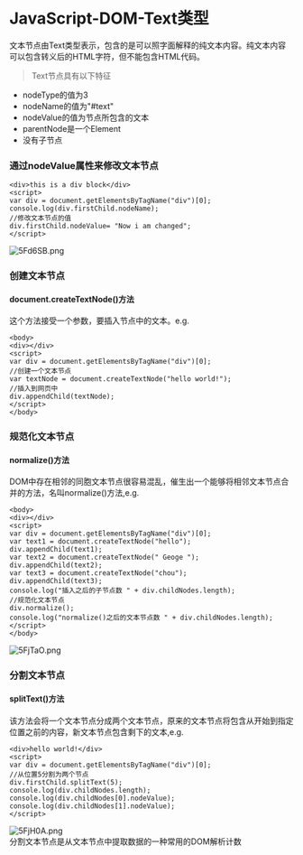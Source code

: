 # JavaScript-DOM-Text类型
文本节点由Text类型表示，包含的是可以照字面解释的纯文本内容。纯文本内容可以包含转义后的HTML字符，但不能包含HTML代码。  
>Text节点具有以下特征  
  <ul>
  <li>nodeType的值为3</li>
  <li>nodeName的值为"#text"</li>
  <li>nodeValue的值为节点所包含的文本</li>
  <li>parentNode是一个Element</li>
  <li>没有子节点</li>
  </ul>

### 通过nodeValue属性来修改文本节点   

    <div>this is a div block</div>
    <script>
    var div = document.getElementsByTagName("div")[0];
    console.log(div.firstChild.nodeName);
    //修改文本节点的值
    div.firstChild.nodeValue= "Now i am changed";
    </script>
![5Fd6SB.png](https://s1.ax2x.com/2018/09/10/5Fd6SB.png)  
### 创建文本节点  
#### document.createTextNode()方法
这个方法接受一个参数，要插入节点中的文本。e.g.  

    <body>
    <div></div>
    <script>
    var div = document.getElementsByTagName("div")[0];
    //创建一个文本节点
    var textNode = document.createTextNode("hello world!");
    //插入到网页中
    div.appendChild(textNode);
    </script>
    </body>
### 规范化文本节点
#### normalize()方法
DOM中存在相邻的同胞文本节点很容易混乱，催生出一个能够将相邻文本节点合并的方法，名叫normalize()方法,e.g.   

    <body>
    <div></div>
    <script>
    var div = document.getElementsByTagName("div")[0];
    var text1 = document.createTextNode("hello");
    div.appendChild(text1);
    var text2 = document.createTextNode(" Geoge ");
    div.appendChild(text2);
    var text3 = document.createTextNode("chou");
    div.appendChild(text3);
    console.log("插入之后的子节点数 " + div.childNodes.length);
    //规范化文本节点
    div.normalize();
    console.log("normalize()之后的文本节点数 " + div.childNodes.length);
    </script>
    </body>
![5FjTaO.png](https://s1.ax2x.com/2018/09/10/5FjTaO.png)    
### 分割文本节点
#### splitText()方法
该方法会将一个文本节点分成两个文本节点，原来的文本节点将包含从开始到指定位置之前的内容，新文本节点包含剩下的文本,e.g.  

    <div>hello world!</div>
    <script>
    var div = document.getElementsByTagName("div")[0];
    //从位置5分割为两个节点
    div.firstChild.splitText(5);
    console.log(div.childNodes.length);
    console.log(div.childNodes[0].nodeValue);
    console.log(div.childNodes[1].nodeValue);
    </script>
![5FjH0A.png](https://s1.ax2x.com/2018/09/10/5FjH0A.png)  
分割文本节点是从文本节点中提取数据的一种常用的DOM解析计数
